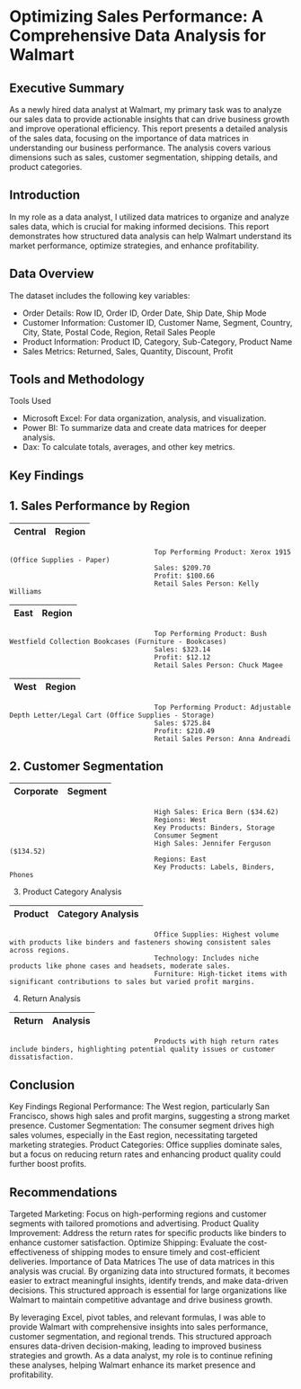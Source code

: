 # Optimizing Sales Performance: A Comprehensive Data Analysis for Walmart

## Executive Summary
As a newly hired data analyst at Walmart, my primary task was to analyze our sales data to provide actionable insights that can drive business growth and improve operational efficiency. This report presents a detailed analysis of the sales data, focusing on the importance of data matrices in understanding our business performance. The analysis covers various dimensions such as sales, customer segmentation, shipping details, and product categories.

## Introduction
In my role as a data analyst, I utilized data matrices to organize and analyze sales data, which is crucial for making informed decisions. This report demonstrates how structured data analysis can help Walmart understand its market performance, optimize strategies, and enhance profitability.

## Data Overview
The dataset includes the following key variables:

- Order Details: Row ID, Order ID, Order Date, Ship Date, Ship Mode
- Customer Information: Customer ID, Customer Name, Segment, Country, City, State, Postal Code, Region, Retail Sales People
- Product Information: Product ID, Category, Sub-Category, Product Name
- Sales Metrics: Returned, Sales, Quantity, Discount, Profit

## Tools and Methodology
Tools Used
- Microsoft Excel: For data organization, analysis, and visualization.
- Power BI: To summarize data and create data matrices for deeper analysis.
- Dax: To calculate totals, averages, and other key metrics.

## Key Findings
## 1. Sales Performance by Region

 Central                             |            Region
:-----------------------------------:|:------------------------:
                                        Top Performing Product: Xerox 1915 (Office Supplies - Paper)
                                        Sales: $209.70
                                        Profit: $100.66
                                        Retail Sales Person: Kelly Williams              

  East                               |           Region
:-----------------------------------:|:------------------------:
                                        Top Performing Product: Bush Westfield Collection Bookcases (Furniture - Bookcases)
                                        Sales: $323.14
                                        Profit: $12.12
                                        Retail Sales Person: Chuck Magee              

  West                               |           Region
:-----------------------------------:|:------------------------:
                                        Top Performing Product: Adjustable Depth Letter/Legal Cart (Office Supplies - Storage)
                                        Sales: $725.84
                                        Profit: $210.49
                                        Retail Sales Person: Anna Andreadi    


## 2. Customer Segmentation

 Corporate                           |       Segment 
:-----------------------------------:|:------------------------:
                                        High Sales: Erica Bern ($34.62)
                                        Regions: West
                                        Key Products: Binders, Storage
                                        Consumer Segment
                                        High Sales: Jennifer Ferguson ($134.52)
                                        Regions: East
                                        Key Products: Labels, Binders, Phones


3. Product Category Analysis

 Product                             |      Category Analysis
:-----------------------------------:|:------------------------:
                                        Office Supplies: Highest volume with products like binders and fasteners showing consistent sales across regions.
                                        Technology: Includes niche products like phone cases and headsets, moderate sales.
                                        Furniture: High-ticket items with significant contributions to sales but varied profit margins.

4. Return Analysis

 Return                              |       Analysis
:-----------------------------------:|:------------------------:
                                        Products with high return rates include binders, highlighting potential quality issues or customer dissatisfaction.

## Conclusion
Key Findings
Regional Performance: The West region, particularly San Francisco, shows high sales and profit margins, suggesting a strong market presence.
Customer Segmentation: The consumer segment drives high sales volumes, especially in the East region, necessitating targeted marketing strategies.
Product Categories: Office supplies dominate sales, but a focus on reducing return rates and enhancing product quality could further boost profits.

## Recommendations
Targeted Marketing: Focus on high-performing regions and customer segments with tailored promotions and advertising.
Product Quality Improvement: Address the return rates for specific products like binders to enhance customer satisfaction.
Optimize Shipping: Evaluate the cost-effectiveness of shipping modes to ensure timely and cost-efficient deliveries.
Importance of Data Matrices
The use of data matrices in this analysis was crucial. By organizing data into structured formats, it becomes easier to extract meaningful insights, identify trends, and make data-driven decisions. This structured approach is essential for large organizations like Walmart to maintain competitive advantage and drive business growth.

By leveraging Excel, pivot tables, and relevant formulas, I was able to provide Walmart with comprehensive insights into sales performance, customer segmentation, and regional trends. This structured approach ensures data-driven decision-making, leading to improved business strategies and growth. As a data analyst, my role is to continue refining these analyses, helping Walmart enhance its market presence and profitability.

